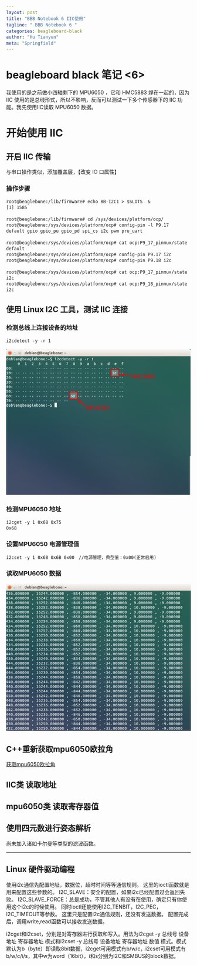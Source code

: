 ```yaml
---
layout: post
title: "BBB Notebook 6 IIC使用"
tagline: " BBB Notebook 6 "
categories: beagleboard-black
author: "Hu Tianyun"
meta: "Springfield"
---
```


# beagleboard black 笔记 <6>
我使用的是之前做小四轴剩下的 MPU6050 ，它和 HMC5883 焊在一起的，因为IIC 使用的是总线形式，所以不影响，反而可以测试一下多个传感器下的 IIC 功能。我先使用IIC读取 MPU6050 数据。

# 开始使用 IIC

## 开启 IIC 传输
与串口操作类似，添加覆盖层，【改变 IO 口属性】

### 操作步骤
	root@beaglebone:/lib/firmware# echo BB-I2C1 > $SLOTS  &
	[1] 1585

	root@beaglebone:/lib/firmware# cd /sys/devices/platform/ocp/
	root@beaglebone:/sys/devices/platform/ocp# config-pin -l P9.17
	default gpio gpio_pu gpio_pd spi_cs i2c pwm pru_uart

	root@beaglebone:/sys/devices/platform/ocp# cat ocp:P9_17_pinmux/state
	default
	root@beaglebone:/sys/devices/platform/ocp# config-pin P9.17 i2c
	root@beaglebone:/sys/devices/platform/ocp# config-pin P9.18 i2c

	root@beaglebone:/sys/devices/platform/ocp# cat ocp:P9_17_pinmux/state
	i2c
	root@beaglebone:/sys/devices/platform/ocp# cat ocp:P9_18_pinmux/state
	i2c

	

## 使用 Linux I2C 工具，测试 IIC 连接
### 检测总线上连接设备的地址

	i2cdetect -y -r 1

![iic-findID](/post_img/BBB-img/iic-findID.png  "iic-findID")

### 检测MPU6050 地址
	i2cget -y 1 0x68 0x75
	0x68

### 设置MPU6050 电源管理值

	i2cset -y 1 0x68 0x6B 0x00　//电源管理，典型值：0x00(正常启用)

### 读取MPU6050 数据
![mpu-origindata](/post_img/BBB-img/mpu-origindata.png  "mpu-origindata")

## C++重新获取mpu6050欧拉角
[获取mpu6050欧拉角](https://github.com/Eacaen/my-BBB-lib/tree/master/i2c-mpu6050)
## IIC类 读取地址

## mpu6050类 读取寄存器值

## 使用四元数进行姿态解析

尚未加入诸如卡尔曼等类型的滤波函数。





---------
## Linux 硬件驱动编程

使用i2c通信先配置地址，数据位，超时时间等等通信规则。
这里的ioctl函数就是用来配置这些参数的。
I2C_SLAVE：安全的配置，如果i2c已经配置过会返回失败。
 I2C_SLAVE_FORCE：总是成功，不管其他人有没有在使用，确定只有你使用这个i2c的时候使用。
同时ioctl还能使用I2C_TENBIT，I2C_PEC，I2C_TIMEOUT等参数。
这里只是配置i2c通信规则，还没有发送数据。
配置完成后，调用write,read函数可以接收发送数据。


i2cget和i2cset，分别是对寄存器进行获取和写入。用法为i2cget -y 总线号 设备地址 寄存器地址 模式和i2cset -y 总线号 设备地址 寄存器地址 数值 模式。模式默认为b（byte）即读取8bit数据，i2cget可用模式有b/w/c，i2cset可用模式有b/w/c/i/s，其中w为word（16bit），i和s分别为I2C和SMBUS的block数据。